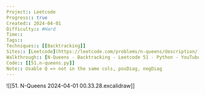 ```yaml
---
Project:: Leetcode
Progress:: true
Created:: 2024-04-01
Difficulty:: #Hard
Time:: 
Tags:: 
Techniques:: [[Backtracking]]
Sites:: [Leetcode](https://leetcode.com/problems/n-queens/description/)
Walkthrough:: [N-Queens - Backtracking - Leetcode 51 - Python - YouTube](https://www.youtube.com/watch?v=Ph95IHmRp5M)
Code:: [[51.n-queens.py]]
Note:: Usable Q => not in the same cols, posDiag, negDiag
---
```


![[51. N-Queens 2024-04-01 00.33.28.excalidraw]]